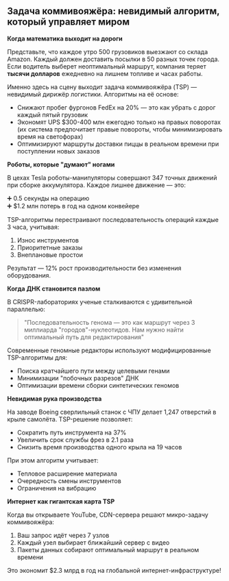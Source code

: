 ## Задача коммивояжёра: невидимый алгоритм, который управляет миром

**Когда математика выходит на дороги**

Представьте, что каждое утро 500 грузовиков выезжают со склада Amazon. Каждый должен доставить посылки в 50 разных точек города. Если водитель выберет неоптимальный маршрут, компания теряет **тысячи долларов** ежедневно на лишнем топливе и часах работы. 

Именно здесь на сцену выходит задача коммивояжёра (TSP) — невидимый дирижёр логистики. Алгоритмы на её основе:

- Снижают пробег фургонов FedEx на 20% — это как убрать с дорог каждый пятый грузовик
- Экономят UPS $300-400 млн ежегодно только на правых поворотах (их система предпочитает правые повороты, чтобы минимизировать время на светофорах)
- Оптимизируют маршруты доставки пиццы в реальном времени при поступлении новых заказов

**Роботы, которые "думают" ногами**

В цехах Tesla роботы-манипуляторы совершают 347 точных движений при сборке аккумулятора. Каждое лишнее движение — это:

 ➕ 0.5 секунды на операцию  
 ➕ $1.2 млн потерь в год на одном конвейере

TSP-алгоритмы перестраивают последовательность операций каждые 3 часа, учитывая:

1. Износ инструментов  
2. Приоритетные заказы  
3. Внеплановые простои

Результат — 12% рост производительности без изменения оборудования.

**Когда ДНК становится пазлом**

В CRISPR-лабораториях ученые сталкиваются с удивительной параллелью: 

> "Последовательность генома — это как маршрут через 3 миллиарда "городов"-нуклеотидов. Нам нужно найти оптимальный путь для редактирования"

Современные геномные редакторы используют модифицированные TSP-алгоритмы для:

- Поиска кратчайшего пути между целевыми генами  
- Минимизации "побочных разрезов" ДНК  
- Оптимизации времени сборки синтетических геномов

**Невидимая рука производства**

На заводе Boeing сверлильный станок с ЧПУ делает 1,247 отверстий в крыле самолёта. TSP-решение позволяет:

- Сократить путь инструмента на 37%  
- Увеличить срок службы фрез в 2.1 раза 
- Снизить время производства одного крыла на 19 часов

При этом алгоритм учитывает:

- Тепловое расширение материала  
- Очередность смены инструментов  
- Ограничения на вибрацию  

**Интернет как гигантская карта TSP**

Когда вы открываете YouTube, CDN-сервера решают микро-задачу коммивояжёра:

1. Ваш запрос идёт через 7 узлов  
2. Каждый узел выбирает ближайший сервер с видео  
3. Пакеты данных собирают оптимальный маршрут в реальном времени  

Это экономит $2.3 млрд в год на глобальной интернет-инфраструктуре!
